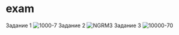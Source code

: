 # exam

Задание 1
![1000-7](https://user-images.githubusercontent.com/90081902/190150549-7ece650a-0b78-446e-a6ba-e23db287cfe0.PNG)
Задание 2
![NGRM3](https://user-images.githubusercontent.com/90081902/190148129-6d1b76ad-4cc5-46f1-bca3-32f568f3f1fb.PNG)
Задание 3
![10000-70](https://user-images.githubusercontent.com/90081902/190153157-b9e39425-42f1-4591-b9d8-20aa7199488a.PNG)
